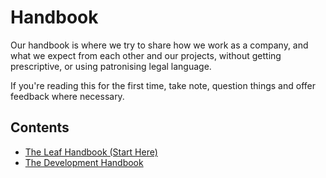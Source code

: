 # Handbook
Our handbook is where we try to share how we work as a company, and what we expect from each other and our projects, without getting prescriptive, or using patronising legal language.

If you're reading this for the first time, take note, question things and offer feedback where necessary.

## Contents

- [The Leaf Handbook (Start Here)](the-leaf-handbook.md)
- [The Development Handbook](the-development-handbook.md)
